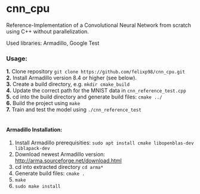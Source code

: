 # cnn_cpu
Reference-Implementation of a Convolutional Neural Network from scratch using C++ without parallelization.

Used libraries: Armadillo, Google Test


### Usage:

**1.** Clone repository  `git clone https://github.com/felixp98/cnn_cpu.git`<br>
**2.** Install Armadillo version 8.4 or higher (see below).<br>
**3.** Create a build directory, e.g. `mkdir cmake_build`<br>
**4.** Update the correct path for the MNIST data in `cnn_reference_test.cpp`<br>
**5.** cd into the build directory and generate build files: `cmake ../`<br>
**6.** Build the project using `make`<br>
**7.** Train and test the model using `./cnn_reference_test`
<br>
<br>

#### Armadillo Installation:
1. Install Armadillo prerequisities: `sudo apt install cmake libopenblas-dev liblapack-dev`
2. Download newest Armadillo version: http://arma.sourceforge.net/download.html
3. cd into extracted directory `cd arma*`
4. Generate build files: `cmake .`
5. `make`
6. `sudo make install`
